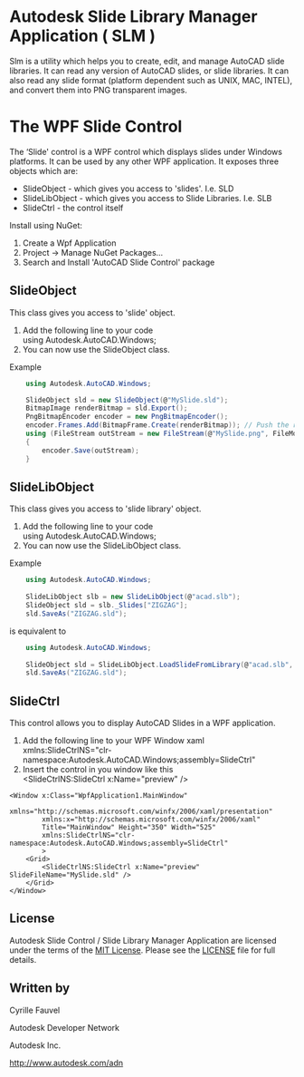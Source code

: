 
# Autodesk Slide Library Manager Application ( SLM )

Slm is a utility which helps you to create, edit, and manage AutoCAD slide libraries. 
It can read any version of AutoCAD slides, or slide libraries. 
It can also read any slide format (platform dependent such as UNIX, MAC, INTEL), and convert them into PNG transparent images.


# The WPF Slide Control

The ‘Slide' control is a WPF control which displays slides under Windows platforms.
It can be used by any other WPF application. It exposes three objects which are:

  * SlideObject - which gives you access to 'slides'. I.e. SLD 
  * SlideLibObject - which gives you access to Slide Libraries. I.e. SLB
  * SlideCtrl - the control itself

  
Install using NuGet:
  1. Create a Wpf Application 
  2. Project -> Manage NuGet Packages...
  3. Search and Install 'AutoCAD Slide Control' package


## SlideObject

This class gives you access to 'slide' object.

  1. Add  the following line to your code<br />
      using Autodesk.AutoCAD.Windows;
  2. You can now use the SlideObject class.

Example
```  c#
	using Autodesk.AutoCAD.Windows;

	SlideObject sld = new SlideObject(@"MySlide.sld");
	BitmapImage renderBitmap = sld.Export();
	PngBitmapEncoder encoder = new PngBitmapEncoder();
	encoder.Frames.Add(BitmapFrame.Create(renderBitmap)); // Push the rendered bitmap to it
	using (FileStream outStream = new FileStream(@"MySlide.png", FileMode.Create)) // Create a file stream for saving image
	{
		encoder.Save(outStream);
	}
``` 


## SlideLibObject

This class gives you access to 'slide library' object.

  1. Add  the following line to your code<br />
      using Autodesk.AutoCAD.Windows;
  2. You can now use the SlideLibObject class.

Example
``` c#
	using Autodesk.AutoCAD.Windows;
	
	SlideLibObject slb = new SlideLibObject(@"acad.slb");
	SlideObject sld = slb._Slides["ZIGZAG"];
	sld.SaveAs("ZIGZAG.sld");
```
is equivalent to
``` c#
	using Autodesk.AutoCAD.Windows;
	
	SlideObject sld = SlideLibObject.LoadSlideFromLibrary(@"acad.slb", "ZIGZAG");
	sld.SaveAs("ZIGZAG.sld");
```


## SlideCtrl

This control allows you to display AutoCAD Slides in a WPF application.

  1. Add  the following line to your WPF Window xaml<br />
      xmlns:SlideCtrlNS="clr-namespace:Autodesk.AutoCAD.Windows;assembly=SlideCtrl"
  2. Insert the control in you window like this<br />
      &lt;SlideCtrlNS:SlideCtrl x:Name="preview" /&gt;

``` xaml
<Window x:Class="WpfApplication1.MainWindow"
        xmlns="http://schemas.microsoft.com/winfx/2006/xaml/presentation"
        xmlns:x="http://schemas.microsoft.com/winfx/2006/xaml"
        Title="MainWindow" Height="350" Width="525"
		xmlns:SlideCtrlNS="clr-namespace:Autodesk.AutoCAD.Windows;assembly=SlideCtrl"
		>
    <Grid>
		<SlideCtrlNS:SlideCtrl x:Name="preview" SlideFileName="MySlide.sld" />
	</Grid>
</Window>
```


## License

Autodesk Slide Control / Slide Library Manager Application are licensed under the terms of the [MIT License](http://opensource.org/licenses/MIT). Please see the [LICENSE](LICENSE) file for full details.


## Written by

Cyrille Fauvel

Autodesk Developer Network

Autodesk Inc.

http://www.autodesk.com/adn  
